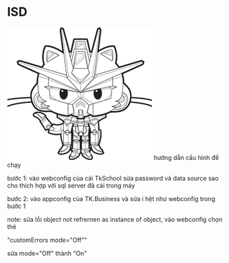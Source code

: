 # ISD

![alt tag](https://raw.githubusercontent.com/octokit/octokit.net/master/octokit-dotnet_2.png)
hướng dẫn cấu hình để chạy

bước 1: vào webconfig của cái TkSchool sửa password và data source sao cho thích hợp với sql server đã cài trong máy

bước 2: vào appconfig của TK.Business và sửa i hệt như webconfig trong bước 1

note: sửa lỗi object not refrernen as instance of object, vào webconfig chọn thẻ 

"customErrors mode="Off""

sửa mode="Off" thành "On"
